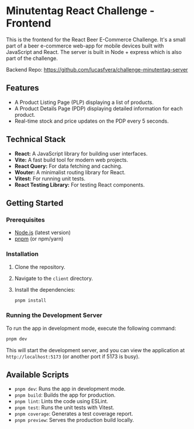 # Minutentag React Challenge - Frontend

This is the frontend for the React Beer E-Commerce Challenge. It's a small part of a beer e-commerce web-app for mobile devices built with JavaScript and React. The server is built in Node + express which is also part of the challenge.

Backend Repo: https://github.com/lucasfvera/challenge-minutentag-server

## Features

- A Product Listing Page (PLP) displaying a list of products.
- A Product Details Page (PDP) displaying detailed information for each product.
- Real-time stock and price updates on the PDP every 5 seconds.

## Technical Stack

- **React:** A JavaScript library for building user interfaces.
- **Vite:** A fast build tool for modern web projects.
- **React Query:** For data fetching and caching.
- **Wouter:** A minimalist routing library for React.
- **Vitest:** For running unit tests.
- **React Testing Library:** For testing React components.

## Getting Started

### Prerequisites

- [Node.js](https://nodejs.org/) (latest version)
- [pnpm](https://pnpm.io/installation) (or npm/yarn)

### Installation

1.  Clone the repository.
2.  Navigate to the `client` directory.
3.  Install the dependencies:

    ```bash
    pnpm install
    ```

### Running the Development Server

To run the app in development mode, execute the following command:

```bash
pnpm dev
```

This will start the development server, and you can view the application at `http://localhost:5173` (or another port if 5173 is busy).

## Available Scripts

- `pnpm dev`: Runs the app in development mode.
- `pnpm build`: Builds the app for production.
- `pnpm lint`: Lints the code using ESLint.
- `pnpm test`: Runs the unit tests with Vitest.
- `pnpm coverage`: Generates a test coverage report.
- `pnpm preview`: Serves the production build locally.
